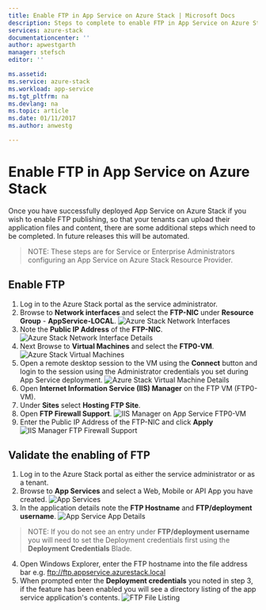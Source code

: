 ```yaml
---
title: Enable FTP in App Service on Azure Stack | Microsoft Docs
description: Steps to complete to enable FTP in App Service on Azure Stack
services: azure-stack
documentationcenter: ''
author: apwestgarth
manager: stefsch
editor: ''

ms.assetid: 
ms.service: azure-stack
ms.workload: app-service
ms.tgt_pltfrm: na
ms.devlang: na
ms.topic: article
ms.date: 01/11/2017
ms.author: anwestg

---
```

# Enable FTP in App Service on Azure Stack

Once you have successfully deployed App Service on Azure Stack if you wish to enable FTP publishing, so that your tenants can upload their application files and content, there are some additional steps which need to be completed.  In future releases this will be automated.

> NOTE:
> These steps are for Service or Enterprise Administrators configuring an App Service on Azure Stack Resource Provider.

## Enable FTP

1.  Log in to the Azure Stack portal as the service administrator.
2.  Browse to **Network interfaces** and select the **FTP-NIC** under **Resource Group** - **AppService-LOCAL**. ![Azure Stack Network Interfaces][1]
3.  Note the **Public IP Address** of the **FTP-NIC**. 
![Azure Stack Network Interface Details][2]
4.  Next Browse to **Virtual Machines** and select the **FTP0-VM**. ![Azure Stack Virtual Machines][3]
5.  Open a remote desktop session to the VM using the **Connect** button and login to the session using the Administrator credentials you set during App Service deployment. ![Azure Stack Virtual Machine Details][4]
6.  Open **Internet Information Service (IIS) Manager** on the FTP VM (FTP0-VM).
7.  Under **Sites** select **Hosting FTP Site**.
8.  Open **FTP Firewall Support**. ![IIS Manager on App Service FTP0-VM][5]
9.  Enter the Public IP Address of the FTP-NIC and click **Apply** ![IIS Manager FTP Firewall Support][6]

## Validate the enabling of FTP

1.  Log in to the Azure Stack portal as either the service administrator or as a tenant.
2.  Browse to **App Services** and select a Web, Mobile or API App you have created. ![App Services][7]
3.  In the application details note the **FTP Hostname** and **FTP/deployment username**. ![App Service App Details][8]
> NOTE:
> If you do not see an entry under **FTP/deployment username** you will need to set the Deployment credentials first using the **Deployment Credentials** Blade.
4.  Open Windows Explorer, enter the FTP hostname into the file address bar e.g. ftp://ftp.appservice.azurestack.local
5.  When prompted enter the **Deployment credentials** you noted in step 3, if the feature has been enabled you will see a directory listing of the app service application's contents. ![FTP File Listing][9]
<!--Image references-->
[1]: ./media/azure-stack-app-service-enable-ftp/azure-stack-app-service-enable-ftp-network-interfaces.png
[2]: ./media/azure-stack-app-service-enable-ftp/azure-stack-app-service-enable-ftp-network-interface-details.png
[3]: ./media/azure-stack-app-service-enable-ftp/azure-stack-app-service-enable-ftp-virtual-machines.png
[4]: ./media/azure-stack-app-service-enable-ftp/azure-stack-app-service-enable-ftp-virtual-machines-FTP0-VM.png
[5]: ./media/azure-stack-app-service-enable-ftp/azure-stack-app-service-enable-ftp-IIS-Manager.png
[6]: ./media/azure-stack-app-service-enable-ftp/azure-stack-app-service-enable-ftp-IIS-Manager-FTP-Firewall-Support.png
[7]: ./media/azure-stack-app-service-enable-ftp/azure-stack-app-service-enable-ftp-validate-app-services.png
[8]: ./media/azure-stack-app-service-enable-ftp/azure-stack-app-service-enable-ftp-validate-app-service-app-detail.png
[9]: ./media/azure-stack-app-service-enable-ftp/azure-stack-app-service-enable-ftp-validate-ftp-file-listing.png